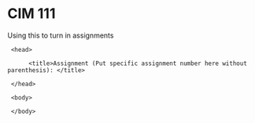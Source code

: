 # CIM 111
 Using this to turn in assignments
 <!DOCTYPE html>

   <html>

     <head>

          <title>Assignment (Put specific assignment number here without parenthesis): </title>  

     </head>

     <body>

     </body>

  </html>
